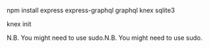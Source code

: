 npm install express express-graphql graphql knex sqlite3

knex init


N.B. You might need to use sudo.N.B. You might need to use sudo.


